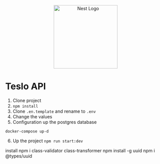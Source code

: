 <p align="center">
  <a href="http://nestjs.com/" target="blank"><img src="https://nestjs.com/img/logo-small.svg" width="200" alt="Nest Logo" /></a>
</p>


# Teslo API

1. Clone project
2. ```npm install```
3. Clone ```.en.template``` and rename to ```.env```
4. Change the values
5. Configuration up the postgres database
```
docker-compose up-d
```
6. Up the project ```npm run start:dev```



install
npm i class-validator class-transformer
npm install -g uuid
npm i @types/uuid
